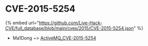 # CVE-2015-5254
{% embed url="https://github.com/Live-Hack-CVE/full_database/blob/main/cves/2015/CVE-2015-5254.json" %}

* Ma1Dong ~> [ActiveMQ_CVE-2015-5254](https://www.alice-snow.ru/2015/database/cve-2015-5254/activemq_cve-2015-5254-ma1dong)